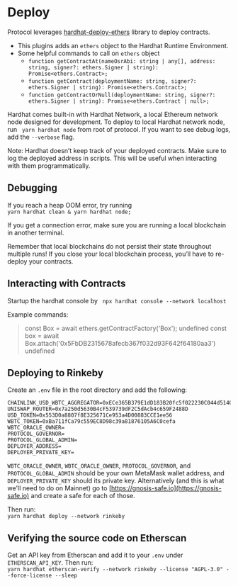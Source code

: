 # Deploy
Protocol leverages [hardhat-deploy-ethers](https://github.com/wighawag/hardhat-deploy-ethers) library to deploy contracts.

- This plugins adds an `ethers` object to the Hardhat Runtime Environment.
- Some helpful commands to call on `ethers` object
    - `function getContractAt(nameOsrAbi: string | any[], address: string, signer?: ethers.Signer | string): Promise<ethers.Contract>;`
    - `function getContract(deploymentName: string, signer?: ethers.Signer | string): Promise<ethers.Contract>;`
    - `function getContractOrNull(deploymentName: string, signer?: ethers.Signer | string): Promise<ethers.Contract | null>;`

Hardhat comes built-in with Hardhat Network, a local Ethereum network node designed for development.
To deploy to local Hardhat network node, run
``` yarn hardhat node``` from root of protocol. If you want to see debug logs, add the `--verbose` flag.

Note: Hardhat doesn’t keep track of your deployed contracts. Make sure to log the deployed address in scripts. This will be useful when interacting with them programmatically.

## Debugging
If you reach a heap OOM error, try running <br>
```yarn hardhat clean & yarn hardhat node; ```

If you get a connection error, make sure you are running a local blockchain in another terminal.

Remember that local blockchains do not persist their state throughout multiple runs! If you close your local blockchain process, you’ll have to re-deploy your contracts.

## Interacting with Contracts

Startup the hardhat console by
``` npx hardhat console --network localhost```

Example commands:
> const Box = await ethers.getContractFactory('Box');
undefined
> const box = await Box.attach('0x5FbDB2315678afecb367f032d93F642f64180aa3')
undefined

## Deploying to Rinkeby

Create an `.env` file in the root directory and add the following:

```
CHAINLINK_USD_WBTC_AGGREGATOR=0xECe365B379E1dD183B20fc5f022230C044d51404
UNISWAP_ROUTER=0x7a250d5630B4cF539739dF2C5dAcb4c659F2488D
USD_TOKEN=0x553D0a8807f8E325671Ce953a4D00883CCE1ee56
WBTC_TOKEN=0xBa711fCa79c559EC8D98c39a81876105A6C0cefa
WBTC_ORACLE_OWNER=
PROTOCOL_GOVERNOR=
PROTOCOL_GLOBAL_ADMIN=
DEPLOYER_ADDRESS=
DEPLOYER_PRIVATE_KEY=
```

`WBTC_ORACLE_OWNER`, `WBTC_ORACLE_OWNER`, `PROTOCOL_GOVERNOR`, and `PROTOCOL_GLOBAL_ADMIN` should be your own MetaMask wallet address, and `DEPLOYER_PRIVATE_KEY` should its private key. Alternatively (and this is what we'll need to do on Mainnet) go to [https://gnosis-safe.io](https://gnosis-safe.io) and create a safe for each of those.

Then run: <br>
``` yarn hardhat deploy --network rinkeby ```

## Verifying the source code on Etherscan

Get an API key from Etherscan and add it to your `.env` under `ETHERSCAN_API_KEY`. Then run: <br>
``` yarn hardhat etherscan-verify --network rinkeby --license "AGPL-3.0" --force-license --sleep ```
